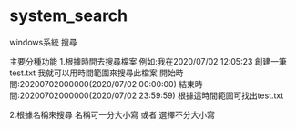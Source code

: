 # system_search
windows系統 搜尋

主要分種功能
1.根據時間去搜尋檔案
  例如:我在2020/07/02 12:05:23 創建一筆test.txt
  我就可以用時間範圍來搜尋此檔案
  開始時間:20200702000000(2020/07/02 00:00:00)
  結束時間:20200702000000(2020/07/02 23:59:59)
  根據這時間範圍可找出test.txt
  
2.根據名稱來搜尋
  名稱可一分大小寫 或者 選擇不分大小寫
